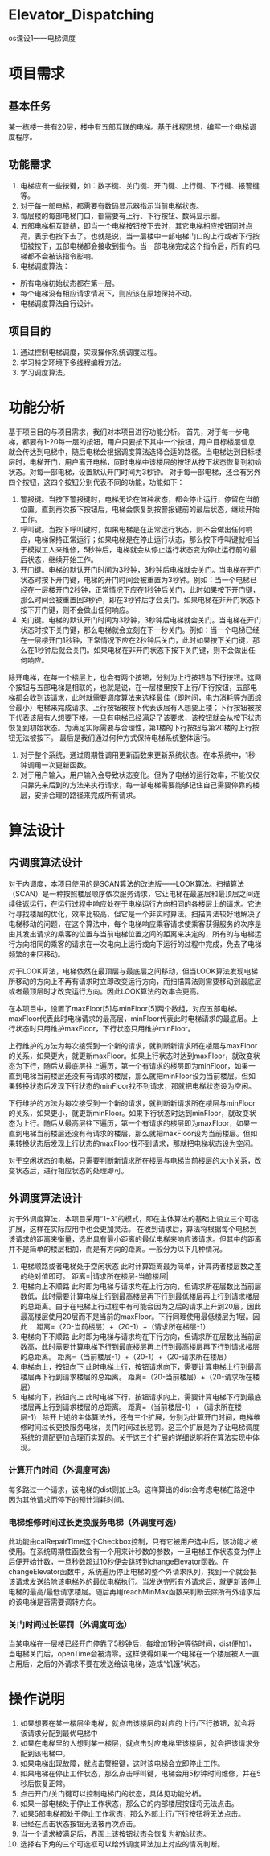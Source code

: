# Elevator_Dispatching
os课设1——电梯调度

# 项目需求
## 基本任务
某一栋楼一共有20层，楼中有五部互联的电梯。基于线程思想，编写一个电梯调度程序。

## 功能需求
1.	电梯应有一些按键，如：数字键、关门键、开门键、上行键、下行键、报警键等。
2.	对于每一部电梯，都需要有数码显示器指示当前电梯状态。
3.	每层楼的每部电梯门口，都需要有上行、下行按钮、数码显示器。
4.	五部电梯相互联结，即当一个电梯按钮按下去时，其它电梯相应按钮同时点亮，表示也按下去了。也就是说，当一层楼中一部电梯门口的上行或者下行按钮被按下，五部电梯都会接收到指令。当一部电梯完成这个指令后，所有的电梯都不会被该指令影响。
5.	电梯调度算法：
 *	所有电梯初始状态都在第一层。
 *	每个电梯没有相应请求情况下，则应该在原地保持不动。
 *	电梯调度算法自行设计。

## 项目目的
1.	通过控制电梯调度，实现操作系统调度过程。
2.	学习特定环境下多线程编程方法。
3.	学习调度算法。

# 功能分析
基于项目目的与项目需求，我们对本项目进行功能分析。
首先，对于每一步电梯，都要有1-20每一层的按钮，用户只要按下其中一个按钮，用户目标楼层信息就会传达到电梯中，随后电梯会根据调度算法选择合适的路径。当电梯达到目标楼层时，电梯开门，用户离开电梯，同时电梯中该楼层的按钮从按下状态恢复到初始状态。对每一部电梯，设置默认开门时间为3秒钟。
对于每一部电梯，还会有另外四个按钮，这四个按钮分别代表不同的功能，功能如下：
1.	警报键。当按下警报键时，电梯无论在何种状态，都会停止运行，停留在当前位置。直到再次按下按钮后，电梯会恢复到按警报键前的最后状态，继续开始工作。
2.	呼叫键。当按下呼叫键时，如果电梯是在正常运行状态，则不会做出任何响应，电梯保持正常运行；如果电梯是在停止运行状态，那么按下呼叫键就相当于模拟工人来维修，5秒钟后，电梯就会从停止运行状态变为停止运行前的最后状态，继续开始工作。
3.	开门键。电梯的默认开门时间为3秒钟，3秒钟后电梯就会关门。当电梯在开门状态时按下开门键，电梯的开门时间会被重置为3秒钟。例如：当一个电梯已经在一层楼开门2秒钟，正常情况下应在1秒钟后关门，此时如果按下开门键，那么时间会被重置回3秒钟，即在3秒钟后才会关门。如果电梯在非开门状态下按下开门键，则不会做出任何响应。
4.	关门键。电梯的默认开门时间为3秒钟，3秒钟后电梯就会关门。当电梯在开门状态时按下关门键，那么电梯就会立刻在下一秒关门。例如：当一个电梯已经在一层楼开门1秒钟，正常情况下应在2秒钟后关门，此时如果按下关门键，那么在1秒钟后就会关门。如果电梯在非开门状态下按下关门键，则不会做出任何响应。

除开电梯，在每一个楼层上，也会有两个按钮，分别为上行按钮与下行按钮。这两个按钮与五部电梯是相联的，也就是说，在一层楼里按下上行/下行按钮，五部电梯都会收到该请求，此时就需要调度算法来选择最佳（即时间，电力消耗等方面综合最小）电梯来完成请求。上行按钮被按下代表该层有人想要上楼；下行按钮被按下代表该层有人想要下楼。一旦有电梯已经满足了该要求，该按钮就会从按下状态恢复到初始状态。为满足实际需要与合理性，第1楼的下行按钮与第20楼的上行按钮无法被按下。
最后是我们通过何种方式保持电梯系统整体运行。
1.	对于整个系统，通过周期性调用更新函数来更新系统状态。在本系统中，1秒钟调用一次更新函数。
2.	对于用户输入，用户输入会导致状态变化。但为了电梯的运行效率，不能仅仅只靠先来后到的方法来执行请求，每一部电梯需要能够记住自己需要停靠的楼层，安排合理的路径来完成所有请求。

# 算法设计
## 内调度算法设计
对于内调度，本项目使用的是SCAN算法的改进版——LOOK算法。扫描算法（SCAN）是一种按照楼层顺序依次服务请求，它让电梯在最底层和最顶层之间连续往返运行，在运行过程中响应处在于电梯运行方向相同的各楼层上的请求。它进行寻找楼层的优化，效率比较高，但它是一个非实时算法。扫描算法较好地解决了电梯移动的问题，在这个算法中，每个电梯响应乘客请求使乘客获得服务的次序是由其发出请求的乘客的位置与当前电梯位置之间的距离来决定的，所有的与电梯运行方向相同的乘客的请求在一次电向上运行或向下运行的过程中完成，免去了电梯频繁的来回移动。

对于LOOK算法，电梯依然在最顶层与最底层之间移动，但当LOOK算法发现电梯所移动的方向上不再有请求时立即改变运行方向，而扫描算法则需要移动到最底层或者最顶层时才改变运行方向。因此LOOK算法的效率会更高。

在本项目中，设置了maxFloor[5]与minFloor[5]两个数组，对应五部电梯。maxFloor代表此时电梯请求的最高层，minFloor代表此时电梯请求的最底层。上行状态时只用维护maxFloor，下行状态只用维护minFloor。

上行维护的方法为每次接受到一个新的请求，就判断新请求所在楼层与maxFloor的关系，如果更大，就更新maxFloor。如果上行状态时达到maxFloor，就改变状态为下行，随后从最底层往上遍历，第一个有请求的楼层即为minFloor，如果一直到电梯当前楼层还没有有请求的楼层，那么就把minFloor设为当前楼层。但如果转换状态后发现下行状态的minFloor找不到请求，那就把电梯状态设为空闲。

下行维护的方法为每次接受到一个新的请求，就判断新请求所在楼层与minFloor的关系，如果更小，就更新minFloor。如果下行状态时达到minFloor，就改变状态为上行。随后从最高层往下遍历，第一个有请求的楼层即为maxFloor，如果一直到电梯当前楼层还没有有请求的楼层，那么就把maxFloor设为当前楼层。但如果转换状态后发现上行状态的maxFloor找不到请求，那就把电梯状态设为空闲。

对于空闲状态的电梯，只需要判断新请求所在楼层与电梯当前楼层的大小关系，改变状态后，进行相应状态的处理即可。

## 外调度算法设计
对于外调度算法，本项目采用“1+3”的模式，即在主体算法的基础上设立三个可选扩展，这样在实际应用中也会更加灵活。
在收到请求后，算法将根据每个电梯到该请求的距离来衡量，选出具有最小距离的最优电梯来响应该请求。但其中的距离并不是简单的楼层相加，而是有方向的距离。一般分为以下几种情况。
1.	电梯顺路或者电梯处于空闲状态
此时计算距离最为简单，计算两者楼层数之差的绝对值即可。
距离=|请求所在楼层-当前楼层|
2.	电梯向上不顺路
此时即为电梯与请求均在上行方向，但请求所在层数比当前层数低，此时需要计算电梯上行到最高楼层再下行到最低楼层再上行到请求楼层的总距离。由于在电梯上行过程中有可能会因为之后的请求上升到20层，因此最高楼层使用20层而不是当前的maxFloor。下行同理使用最低楼层为1层。因此：
距离=（20-当前楼层）+（20-1）+（请求所在楼层-1）
3.	电梯向下不顺路
此时即为电梯与请求均在下行方向，但请求所在层数比当前层数高，此时需要计算电梯下行到最底楼层再上行到最高楼层再下行到请求楼层的总距离。
距离=（当前楼层-1）+（20-1）+（20-请求所在楼层）
4.	电梯向上，按钮向下
此时电梯上行，按钮请求向下，需要计算电梯上行到最高楼层再下行到请求楼层的总距离。
距离=（20-当前楼层）+（20-请求所在楼层）
5.	电梯向下，按钮向上
此时电梯下行，按钮请求向上，需要计算电梯下行到最底楼层再上行到请求楼层的总距离。
距离=（当前楼层-1）+（请求所在楼层-1）
除开上述的主体算法外，还有三个扩展，分别为计算开门时间，电梯维修时间过长更换服务电梯，关门时间过长惩罚。这三个扩展是为了让电梯调度系统的调配更加合理而实现的。关于这三个扩展的详细说明将在算法实现中体现。

### 计算开门时间（外调度可选）
每多路过一个请求，该电梯的dist则加上3。这样算出的dist会考虑电梯在路途中因为其他请求而停下的预计消耗时间。

### 电梯维修时间过长更换服务电梯（外调度可选）
此功能由calRepairTime这个Checkbox控制，只有它被用户选中后，该功能才被使用。在系统周期性函数会有一个用来计秒数的参数，一旦电梯工作状态变为停止后便开始计数，一旦秒数超过10秒便会跳转到changeElevator函数。在changeElevator函数中，系统遍历停止电梯的整个外请求队列，找到一个就会把该请求发送给除该电梯外的最优电梯执行。当发送完所有外请求后，就更新该停止电梯的最高/最低请求楼层。随后再用reachMinMax函数来判断去除所有外请求后的该电梯是否需要调转方向。

### 关门时间过长惩罚（外调度可选）
当某电梯在一层楼已经开门停靠了5秒钟后，每增加1秒钟等待时间，dist便加1，当电梯关门后，openTime会被清零。这样使得如果一个电梯在一个楼层被人一直占用后，之后的外请求不要在发送给该电梯，造成“饥饿”状态。


# 操作说明
1.	如果想要在某一楼层坐电梯，就点击该楼层的对应的上行/下行按钮，就会将该请求分配到最优电梯中
2.	如果在电梯里的人想到某一楼层，就点击对应电梯里该楼层，就会把该请求分配到该电梯中。
3.	如果电梯出现故障，就点击警报键，这时该电梯会立即停止工作。
4.	如果电梯在停止工作状态，那么点击呼叫键，电梯会用5秒钟时间维修，并在5秒后恢复正常。
5.	点击开门/关门键可以控制电梯门的状态，具体见功能分析。
6.	如果一部电梯处于停止工作状态，那么它的内部楼层按钮将无法点击。
7.	如果5部电梯都处于停止工作状态，那么外部上行/下行按钮将无法点击。
8.	已经在点击状态按钮无法被再次点击。
9.	当一个请求被满足后，界面上该按钮状态会恢复为初始状态。
10.	选择右下角的三个可选框可以给外调度算法加上对应的情况判断。

